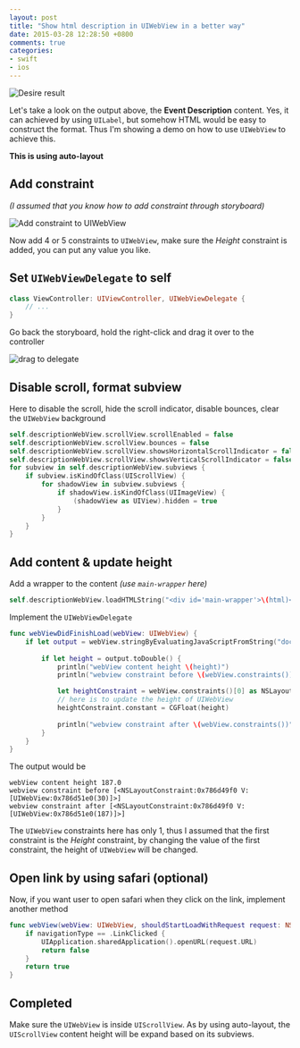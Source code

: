 ```yaml
---
layout: post
title: "Show html description in UIWebView in a better way"
date: 2015-03-28 12:28:50 +0800
comments: true
categories: 
- swift
- ios
---
```


![Desire result](http://jslim89.github.com/images/posts/2015-03-28-show-html-description-in-uiwebview-in-a-better-way/end-result.gif)

Let's take a look on the output above, the **Event Description** content.
Yes, it can achieved by using `UILabel`, but somehow HTML would be easy
to construct the format. Thus I'm showing a demo on how to use `UIWebView`
to achieve this.

**This is using auto-layout**

## Add constraint

_(I assumed that you know how to add constraint through storyboard)_

![Add constraint to UIWebView](http://jslim89.github.com/images/posts/2015-03-28-show-html-description-in-uiwebview-in-a-better-way/add-constraint.png)

Now add 4 or 5 constraints to `UIWebView`, make sure the _Height_ constraint is added, you can put any value you like.

## Set `UIWebViewDelegate` to self

```swift ViewController.swift
class ViewController: UIViewController, UIWebViewDelegate {
    // ...
}
```

Go back the storyboard, hold the right-click and drag it over to the controller

![drag to delegate](http://jslim89.github.com/images/posts/2015-03-28-show-html-description-in-uiwebview-in-a-better-way/delegate.png)

## Disable scroll, format subview

Here to disable the scroll, hide the scroll indicator, disable bounces,
clear the `UIWebView` background

```swift ViewController.swift
self.descriptionWebView.scrollView.scrollEnabled = false
self.descriptionWebView.scrollView.bounces = false
self.descriptionWebView.scrollView.showsHorizontalScrollIndicator = false
self.descriptionWebView.scrollView.showsVerticalScrollIndicator = false
for subview in self.descriptionWebView.subviews {
    if subview.isKindOfClass(UIScrollView) {
        for shadowView in subview.subviews {
            if shadowView.isKindOfClass(UIImageView) {
                (shadowView as UIView).hidden = true
            }
        }
    }
}
```

## Add content & update height

Add a wrapper to the content _(use `main-wrapper` here)_

```swift ViewController.swift
self.descriptionWebView.loadHTMLString("<div id='main-wrapper'>\(html)</div>", baseURL: nil)
```

Implement the `UIWebViewDelegate`

```swift ViewController.swift
func webViewDidFinishLoad(webView: UIWebView) {
    if let output = webView.stringByEvaluatingJavaScriptFromString("document.getElementById(\"main-wrapper\").offsetHeight;") {
        
        if let height = output.toDouble() {
            println("webView content height \(height)")
            println("webview constraint before \(webView.constraints())")

            let heightConstraint = webView.constraints()[0] as NSLayoutConstraint
            // here is to update the height of UIWebView
            heightConstraint.constant = CGFloat(height)
            
            println("webview constraint after \(webView.constraints())")
        }
    }
}
```

The output would be

```
webView content height 187.0
webview constraint before [<NSLayoutConstraint:0x786d49f0 V:[UIWebView:0x786d51e0(30)]>]
webview constraint after [<NSLayoutConstraint:0x786d49f0 V:[UIWebView:0x786d51e0(187)]>]
```

The `UIWebView` constraints here has only 1, thus I assumed that the first
constraint is the _Height_ constraint, by changing the value of the first
constraint, the height of `UIWebView` will be changed.

## Open link by using safari (optional)

Now, if you want user to open safari when they click on the link, implement
another method

```swift
func webView(webView: UIWebView, shouldStartLoadWithRequest request: NSURLRequest, navigationType: UIWebViewNavigationType) -> Bool {
    if navigationType == .LinkClicked {
        UIApplication.sharedApplication().openURL(request.URL)
        return false
    }
    return true
}
```

## Completed

Make sure the `UIWebView` is inside `UIScrollView`. As by using auto-layout,
the `UIScrollView` content height will be expand based on its subviews.

